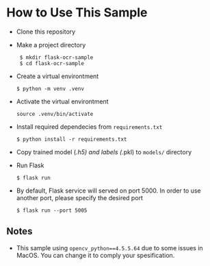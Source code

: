 # How to Use This Sample

- Clone this repository
- Make a project directory

   ```plain
    $ mkdir flask-ocr-sample
    $ cd flask-ocr-sample
    ```
- Create a virtual environtment
   ```plain
   $ python -m venv .venv
   ```
- Activate the virtual environtment
   ```plain
   source .venv/bin/activate
   ```
- Install required dependecies from `requirements.txt`
    ```plain
    $ python install -r requirements.txt
    ```
- Copy trained model (*.h5) and labels (*.pkl) to `models/` directory
- Run Flask
    ```plain
    $ flask run
    ```
- By default, Flask service will served on port 5000. In order to use another port, please specify the desired port
    ```plain
    $ flask run --port 5005
    ```

## Notes

- This sample using `opencv_python==4.5.5.64` due to some issues in MacOS. You can change it to comply your spesification.